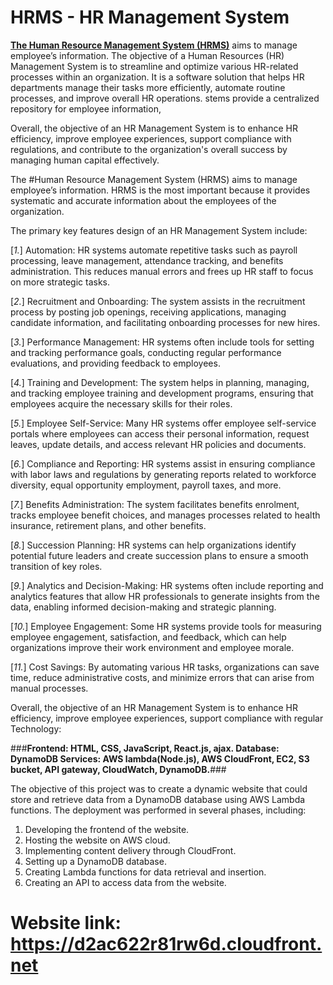 # HRMS - HR Management System

[**The Human Resource Management System (HRMS)**]() aims to manage employee’s information. The objective of a Human Resources (HR) Management System is to streamline and optimize various HR-related processes within an organization. It is a software solution that helps HR departments manage their tasks more efficiently, automate routine processes, and improve overall HR operations. stems provide a centralized repository for employee information, 

Overall, the objective of an HR Management System is to enhance HR efficiency, improve employee experiences, support compliance with regulations, and contribute to the organization's overall success by managing human capital effectively.



The #Human Resource Management System (HRMS) aims to manage employee’s information. HRMS is the most important because it provides systematic and accurate information about the employees of the organization. 

The primary key features design of an HR Management System include:

[*1.*]	Automation: HR systems automate repetitive tasks such as payroll processing, leave management, attendance tracking, and benefits administration. This reduces manual errors and frees up HR staff to focus on more strategic tasks.

[*2.*]	Recruitment and Onboarding: The system assists in the recruitment process by posting job openings, receiving applications, managing candidate information, and facilitating onboarding processes for new hires.

[*3.*]	Performance Management: HR systems often include tools for setting and tracking performance goals, conducting regular performance evaluations, and providing feedback to employees.

[*4.*]	Training and Development: The system helps in planning, managing, and tracking employee training and development programs, ensuring that employees acquire the necessary skills for their roles.

[*5.*]	Employee Self-Service: Many HR systems offer employee self-service portals where employees can access their personal information, request leaves, update details, and access relevant HR policies and documents.

[*6.*]	Compliance and Reporting: HR systems assist in ensuring compliance with labor laws and regulations by generating reports related to workforce diversity, equal opportunity employment, payroll taxes, and more.

[*7.*]	Benefits Administration: The system facilitates benefits enrolment, tracks employee benefit choices, and manages processes related to health insurance, retirement plans, and other benefits.

[*8.*]	Succession Planning: HR systems can help organizations identify potential future leaders and create succession plans to ensure a smooth transition of key roles.

[*9.*]	Analytics and Decision-Making: HR systems often include reporting and analytics features that allow HR professionals to generate insights from the data, enabling informed decision-making and strategic planning.

[*10.*]	Employee Engagement: Some HR systems provide tools for measuring employee engagement, satisfaction, and feedback, which can help organizations improve their work environment and employee morale.

[*11.*]	Cost Savings: By automating various HR tasks, organizations can save time, reduce administrative costs, and minimize errors that can arise from manual processes.
    
Overall, the objective of an HR Management System is to enhance HR efficiency, improve employee experiences, support compliance with regular
Technology:

###**Frontend: HTML, CSS, JavaScript, React.js, ajax.
Database: DynamoDB
Services: AWS lambda(Node.js), AWS CloudFront, EC2, S3 bucket, API gateway, CloudWatch, DynamoDB.**###


The objective of this project was to create a dynamic website that could store and retrieve data from a DynamoDB database using AWS Lambda functions. The deployment was performed in several phases, including:

1.	Developing the frontend of the website.
2.	Hosting the website on AWS cloud.
3.	Implementing content delivery through CloudFront.
4.	Setting up a DynamoDB database.
5.	Creating Lambda functions for data retrieval and insertion.
6.	Creating an API to access data from the website.
   
# Website link: https://d2ac622r81rw6d.cloudfront.net  

